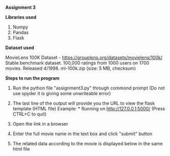 
<strong>Assignment 3</strong>

<strong>Libraries used</strong>

1. Numpy
2. Pandas
3. Flask


<strong>Dataset used</strong>

MovieLens 100K Dataset - https://grouplens.org/datasets/movielens/100k/
Stable benchmark dataset. 100,000 ratings from 1000 users on 1700 movies. Released 4/1998.
ml-100k.zip (size: 5 MB, checksum)




<strong>Steps to run the program</strong>

1. Run the python file "assignment3.py" through commond prompt (Do not use spyder it is giving some unwriteable error)

2. The last line of the output will provide you the URL to view the flask template (HTML file)
	Example: * Running on http://127.0.0.1:5000/ (Press CTRL+C to quit)

3. Open the link in a browser

4. Enter the full movie name in the text box and click "submit" button 

5. The related data according to the movie is displayed below in the same html file

